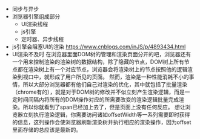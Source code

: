 - 同步与异步
- 浏览器引擎组成部分
    + UI渲染线程
    + js引擎
    + 定时器、异步线程
- js引擎会阻塞UI的渲染 https://www.cnblogs.com/inJS/p/4893434.html
- UI渲染不及时
在浏览器里面DOM树的管理和渲染页面分开的吧，浏览器还有一个用来控制渲染的渲染树的数据结构，除了隐藏的节点，DOM树上所有节点都在渲染树上有一个对应节点，浏览器会将渲染树上的节点按照他的逻辑渲染到视口中，就形成了用户所见的页面。
然而，渲染是一种性能消耗不小的事情，所以大部分浏览器都有他们自己对渲染的优化，其中就包括了批量渲染（chrome有的），就是对于DOM树的修改并不似立刻产生渲染逻辑，而是一定时间间隔内将所有的DOM操作对应的所需要改变的渲染逻辑批量完成渲染。所以你就看到了span已经加上去了，但是页面上没有任何反应。
想让浏览器立刻执行渲染逻辑，你需要访问诸如offsetWidth等一系列需要即时获得的信息，这列操作会使浏览器刷新渲染树并执行相应的渲染操作，因为offset里面存储的总应该是最新的。
